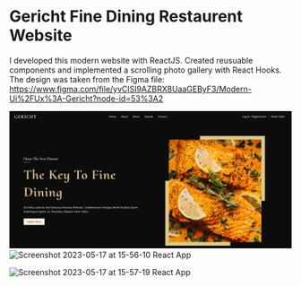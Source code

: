 # Gericht Fine Dining Restaurent Website

I developed this modern website with ReactJS. Created reusuable components and implemented a scrolling photo gallery with React Hooks. 
The design was taken from the Figma file: https://www.figma.com/file/yvClSI9AZBRX8UaaGEByF3/Modern-Ui%2FUx%3A-Gericht?node-id=53%3A2

![Screenshot 2023-05-17 at 15-55-35 React App](https://github.com/avicos/gericht-res/blob/main/public/screenshots/Screenshot%202023-05-17%20at%2015-55-35%20React%20App.png)
![Screenshot 2023-05-17 at 15-56-10 React App](https://github.com/avicos/gericht-res/assets/67042178/e09d4460-431c-4ee6-ac08-292974a7aa9f)

![Screenshot 2023-05-17 at 15-57-19 React App](https://github.com/avicos/gericht-res/assets/67042178/c0409ea8-9e10-44eb-bf8a-54a69c72e6a6)
